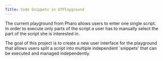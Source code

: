 ```yaml
---
Title: Code Snippets in GTPlayground
---
```


The current playground from Pharo allows users to enter one single script. In order to execute only parts of the script a user has to manually select the part of the script she is interested in. 

The goal of this project is to create a new user interface for the playground that allows users split a script into multiple independent `snippets' that can be executed and managed independently.
